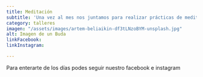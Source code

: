 ```yaml
---
title: Meditación
subtitle: 'Una vez al mes nos juntamos para realizar prácticas de meditación. '
category: talleres
imagen: "/assets/images/artem-beliaikin-df3tLNzoBYM-unsplash.jpg"
alt: Imagen de un Buda
linkFacebook: 
linkInstagram: 

---
```

Para enterarte de los días podes seguir nuestro facebook e instagram 